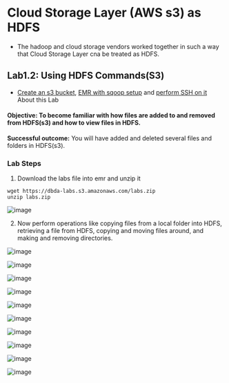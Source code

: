 # Cloud Storage Layer (AWS s3) as HDFS
* The hadoop and cloud storage vendors worked together in such a way that Cloud Storage Layer cna be treated as HDFS.
## Lab1.2: Using HDFS Commands(S3) 
* [Create an s3 bucket](https://github.com/dhagesharayu/Cloud_Computing/blob/Services/S3.md), [EMR with sqoop setup](https://github.com/dhagesharayu/Bigdatalab/blob/study/lab2.md) and [perform SSH on it](https://github.com/dhagesharayu/Bigdatalab/blob/study/EMRSetup%20with%20Hadoop.md)
About this Lab
#### Objective: To become familiar with how files are added to and removed from HDFS(s3) and how to view files in HDFS. 
**Successful outcome:** You will have added and deleted several files and folders in HDFS(s3). 
### Lab Steps 
1. Download the labs file into emr and unzip it
```
wget https://dbda-labs.s3.amazonaws.com/labs.zip
unzip labs.zip
```
![image](https://user-images.githubusercontent.com/63589909/88272083-c86f1b80-ccf5-11ea-8570-3e2b5d024c18.png)

2. Now perform operations like copying files from a local folder into HDFS, retrieving a file from HDFS, copying and moving files around, and making and removing directories. 

![image](https://user-images.githubusercontent.com/63589909/88273136-5a2b5880-ccf7-11ea-8f71-65eec0502e59.png)


![image](https://user-images.githubusercontent.com/63589909/88273278-8cd55100-ccf7-11ea-916a-a41dc10c25bf.png)

![image](https://user-images.githubusercontent.com/63589909/88273285-919a0500-ccf7-11ea-892a-74c2bb688544.png)

![image](https://user-images.githubusercontent.com/63589909/88273296-96f74f80-ccf7-11ea-987e-a7d2311100eb.png)

![image](https://user-images.githubusercontent.com/63589909/88273309-9ced3080-ccf7-11ea-98e0-b25817a15d22.png)

![image](https://user-images.githubusercontent.com/63589909/88273320-a24a7b00-ccf7-11ea-8ebf-cff7c1ed5983.png)

![image](https://user-images.githubusercontent.com/63589909/88273329-a8d8f280-ccf7-11ea-92dd-22de68cd9fa2.png)

![image](https://user-images.githubusercontent.com/63589909/88273343-b0000080-ccf7-11ea-88a5-ea9e5be5e5d1.png)

![image](https://user-images.githubusercontent.com/63589909/88273360-b5f5e180-ccf7-11ea-809b-414fb3575e49.png)

![image](https://user-images.githubusercontent.com/63589909/88273374-ba21ff00-ccf7-11ea-8f37-8901cf742f05.png)

